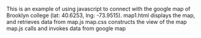 This is an example of using javascript to connect with the google map of Brooklyn college (lat: 40.6253, lng: -73.9515).
map1.html displays the map, and retrieves data from map.js
map.css constructs the view of the map
map.js calls and invokes data from google map
